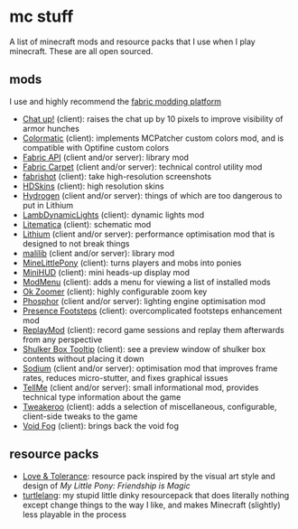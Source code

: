 # mc stuff

A list of minecraft mods and resource packs that I use when I play minecraft. These are all open sourced.

## mods

I use and highly recommend the [fabric modding platform](https://fabricmc.net/)

- [Chat up!](https://github.com/gnembon/chat-up) (client): raises the chat up by 10 pixels to improve visibility of armor hunches
- [Colormatic](https://github.com/kvverti/colormatic) (client): implements MCPatcher custom colors mod, and is compatible with Optifine custom colors
- [Fabric API](https://github.com/FabricMC/fabric) (client and/or server): library mod
- [Fabric Carpet](https://github.com/gnembon/fabric-carpet/) (client and/or server): technical control utility mod
- [fabrishot](https://github.com/ramidzkh/fabrishot) (client): take high-resolution screenshots
- [HDSkins](https://github.com/minelittlepony/hdskins/) (client): high resolution skins
- [Hydrogen](https://github.com/CaffeineMC/hydrogen-fabric) (client and/or server): things of which are too dangerous to put in Lithium
- [LambDynamicLights](https://github.com/LambdAurora/LambDynamicLights/) (client): dynamic lights mod
- [Litematica](https://github.com/maruohon/litematica) (client): schematic mod
- [Lithium](https://github.com/CaffeineMC/lithium-fabric) (client and/or server): performance optimisation mod that is designed to not break things
- [malilib](https://github.com/maruohon/malilib) (client and/or server): library mod
- [MineLittlePony](https://github.com/minelittlepony/minelittlepony) (client): turns players and mobs into ponies
- [MiniHUD](https://github.com/maruohon/minihud) (client): mini heads-up display mod
- [ModMenu](https://github.com/TerraformersMC/ModMenu) (client): adds a menu for viewing a list of installed mods
- [Ok Zoomer](https://github.com/joaoh1/OkZoomer/) (client): highly configurable zoom key
- [Phosphor](https://github.com/CaffeineMC/phosphor-fabric) (client and/or server): lighting engine optimisation mod
- [Presence Footsteps](https://github.com/sollace/presence-footsteps) (client): overcomplicated footsteps enhancement mod
- [ReplayMod](https://github.com/ReplayMod/ReplayMod) (client): record game sessions and replay them afterwards from any perspective
- [Shulker Box Tooltip](https://github.com/MisterPeModder/ShulkerBoxTooltip) (client): see a preview window of shulker box contents without placing it down
- [Sodium](https://github.com/CaffeineMC/sodium-fabric) (client and/or server): optimisation mod that improves frame rates, reduces micro-stutter, and fixes graphical issues
- [TellMe](https://github.com/maruohon/tellme) (client and/or server): small informational mod, provides technical type information about the game
- [Tweakeroo](https://github.com/maruohon/tweakeroo) (client): adds a selection of miscellaneous, configurable, client-side tweaks to the game
- [Void Fog](https://github.com/Sollace/Void-Fog) (client): brings back the void fog

<!-- am making a note of this here https://github.com/jellysquid3/cadmium-fabric -->

## resource packs

- [Love & Tolerance](https://github.com/love-and-tolerance/love-and-tolerance): resource pack inspired by the visual art style and design of _My Little Pony: Friendship is Magic_
- [turtlelang](https://github.com/autumnblazey/turtlelang): my stupid little dinky resourcepack that does literally nothing except change things to the way I like, and makes Minecraft (slightly) less playable in the process
